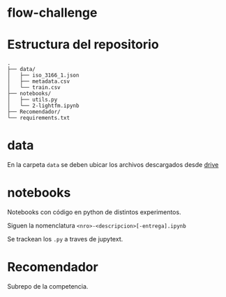# flow-challenge

# Estructura del repositorio
```text
.
├── data/
│   ├── iso_3166_1.json
│   ├── metadata.csv
│   └── train.csv
├── notebooks/
│   ├── utils.py
│   └── 2-lightfm.ipynb
├── Recomendador/
└── requirements.txt
```

# data
En la carpeta `data` se deben ubicar los archivos descargados desde [drive](https://drive.google.com/drive/folders/1_CFg8F6kLzDCewceqPEvf66pzG6Y_s7y?usp=sharing)

# notebooks
Notebooks con código en python de distintos experimentos.

Siguen la nomenclatura `<nro>-<descripcion>[-entrega].ipynb`

Se trackean los `.py` a traves de jupytext.

# Recomendador
Subrepo de la competencia.